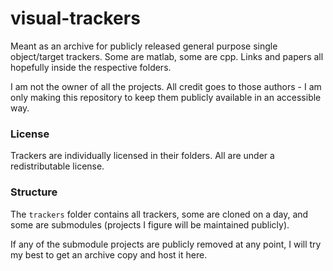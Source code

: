 # visual-trackers
Meant as an archive for publicly released general purpose single object/target
trackers. Some are matlab, some are cpp. Links and papers all hopefully inside
the respective folders.

I am not the owner of all the projects. All credit goes to those authors - I am
only making this repository to keep them publicly available in an accessible
way.

### License
Trackers are individually licensed in their folders. All are under a
redistributable license.

### Structure
The `trackers` folder contains all trackers, some are cloned on a day, and some
are submodules (projects I figure will be maintained publicly).

If any of the submodule projects are publicly removed at any point, I will
try my best to get an archive copy and host it here.
